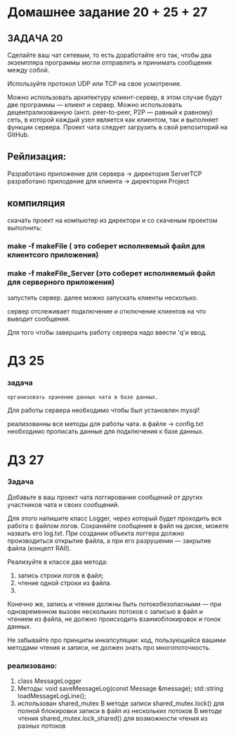 # Домашнее задание 20 + 25 + 27

## ЗАДАЧА 20

Сделайте ваш чат сетевым, то есть доработайте его так, чтобы два экземпляра программы могли отправлять и принимать сообщения между собой.

Используйте протокол UDP или TCP на свое усмотрение.

Можно использовать архитектуру клиент-сервер, в этом случае будут две программы — клиент и сервер.
Можно использовать децентрализованную (англ. peer-to-peer, P2P — равный к равному) сеть, в которой каждый узел является как клиентом, так и выполняет функции сервера.
Проект чата следует загрузить в свой репозиторий на GitHub. 

## Рейлизация:
Разработано приложение для сервера -> директория ServerTCP
разработано прилодение для клиента -> директория Project

## компиляция
скачать проект на компьютер
из директори и со скаченым проектом выполнить:
### make -f makeFile ( это соберет исполняемый файл для клиентсого приложения)
### make -f makeFile_Server (это соберет исполняемый файл для серверного приложения)
запустить сервер.
далее можно запускать клиенты несколько.

сервер отслеживает подключение и отключение клиентов на что выводит сообщения.

Для того чтобы завершить работу сервера надо ввести 'q'и ввод.

# ДЗ 25
### задача
    организовать хранение данных чата в базе данных.

Для работы сервера необходимо чтобы был установлен mysql! 

реализованны все методы для работы чата.
в файле -> config.txt необходимо прописать
данные для подключения к базе данных.

# ДЗ 27
### Задача
Добавьте в ваш проект чата логгирование сообщений от других участников чата и своих сообщений.

Для этого напишите класс Logger, через который будет проходить вся работа с файлом логов.
Сохраняйте сообщения в файл на диске, можете назвать его log.txt.
При создании объекта логгера должно производиться открытие файла, а при его разрушении — закрытие файла (концепт RAII).

Реализуйте в классе два метода:

1. запись строки логов в файл;
2. чтение одной строки из файла.
3. 
Конечно же, запись и чтение должны быть потокобезопасными — при одновременном вызове нескольких потоков с записью в файл и чтением из файла, не должно происходить взаимоблокировок и гонок данных.

Не забывайте про принципы инкапсуляции: код, пользующийся вашими методами чтения и записи, не должен знать про многопоточность.

### реализовано:
 1. class MessageLogger
 2. Методы:
            void saveMessageLog(const Message &message);
            std::string loadMessageLogLine();
 3. использован shared_mutex
                В методе записи shared_mutex.lock() для полной блокировки записи в файл из нескольких потоков
                В методе чтения shared_mutex.lock_shared() для возможности чтения из разных потоков


